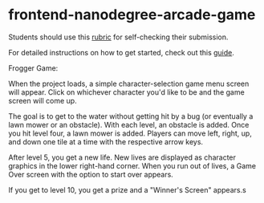 frontend-nanodegree-arcade-game
===============================

Students should use this [rubric](https://www.udacity.com/course/viewer/#!/c-nd001/l-2696458597/m-2687128535) for self-checking their submission.

For detailed instructions on how to get started, check out this [guide](https://docs.google.com/document/d/1v01aScPjSWCCWQLIpFqvg3-vXLH2e8_SZQKC8jNO0Dc/pub?embedded=true).


Frogger Game:

When the project loads, a simple character-selection game menu screen will appear. Click on whichever character you'd like to be and the game screen will come up.

The goal is to get to the water without getting hit by a bug (or eventually a lawn mower or an obstacle). With each level, an obstacle is added. Once you hit level four, a lawn mower is added. Players can move left, right, up, and down one tile at a time with the respective arrow keys.

After level 5, you get a new life. New lives are displayed as character graphics in the lower right-hand corner. When you run out of lives, a Game Over screen with the option to start over appears.

If you get to level 10, you get a prize and a "Winner's Screen" appears.s